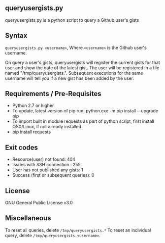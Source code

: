 ## queryusergists.py
queryusergists.py is a python script to query a Github user's gists

## Syntax
`queryusergists.py <username>`, Where `<username>` is the Github user's username.

On query a user's gists, queryusergists will register the current gists for that user and show the date of the latest gist. 
The user will be registered in a file named "/tmp/queryusergists.<username>".
Subsequent executions for the same username will tell you if a new gist has been added by the user. 

## Requirements / Pre-Requisites
* Python 2.7 or higher
* To update, latest version of pip run: python.exe -m pip install --upgrade pip
* To import built in module requests as part of python script, first install OSX/Linux, if not already installed.
* pip install requests


## Exit codes
* Resource(user) not found: 404
* Issues with SSH connection : 255
* User has not published any gists: 1
* Success (first or subsequent queries): 0

## License
GNU General Public License v3.0

## Miscellaneous
To reset all queries, delete `/tmp/queryusergists.*`
To reset an individual query, delete `/tmp/queryusergists.<username>`.


